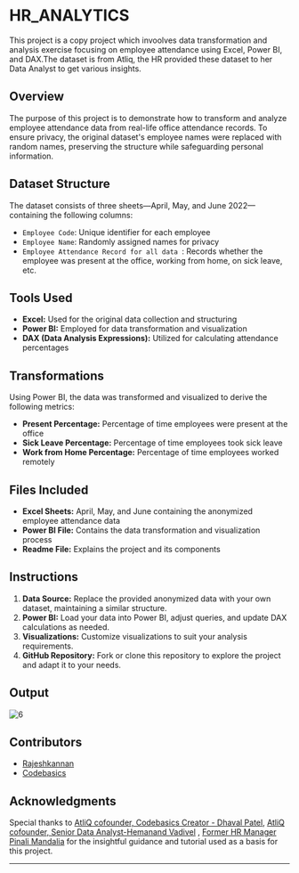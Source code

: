 # HR_ANALYTICS

This project is a copy project which invoolves data transformation and analysis exercise focusing on employee attendance using Excel, Power BI, and DAX.The dataset is from Atliq, the HR provided these dataset to her Data Analyst to get various insights.

## Overview

The purpose of this project is to demonstrate how to transform and analyze employee attendance data from real-life office attendance records. To ensure privacy, the original dataset's employee names were replaced with random names, preserving the structure while safeguarding personal information.

## Dataset Structure

The dataset consists of three sheets—April, May, and June 2022—containing the following columns:

- `Employee Code`: Unique identifier for each employee
- `Employee Name`: Randomly assigned names for privacy
- `Employee Attendance Record for all data `: Records whether the employee was present at the office, working from home, on sick leave, etc.

## Tools Used

- **Excel:** Used for the original data collection and structuring
- **Power BI:** Employed for data transformation and visualization
- **DAX (Data Analysis Expressions):** Utilized for calculating attendance percentages

## Transformations

Using Power BI, the data was transformed and visualized to derive the following metrics:
- **Present Percentage:** Percentage of time employees were present at the office
- **Sick Leave Percentage:** Percentage of time employees took sick leave
- **Work from Home Percentage:** Percentage of time employees worked remotely

## Files Included

- **Excel Sheets:** April, May, and June containing the anonymized employee attendance data
- **Power BI File:** Contains the data transformation and visualization process
- **Readme File:** Explains the project and its components

## Instructions

1. **Data Source:** Replace the provided anonymized data with your own dataset, maintaining a similar structure.
2. **Power BI:** Load your data into Power BI, adjust queries, and update DAX calculations as needed.
3. **Visualizations:** Customize visualizations to suit your analysis requirements.
4. **GitHub Repository:** Fork or clone this repository to explore the project and adapt it to your needs.

## Output 

![6](https://github.com/Rajeshkannan-Muthukumar/Project_1-HR_ANALYTICS/assets/93901857/2c50044c-9a25-4c7d-a7f9-1fa76fdac29d)


## Contributors

- [Rajeshkannan](https://github.com/Rajeshkannan-Muthukumar)
- [Codebasics](https://www.youtube.com/watch?v=ru1qeDO_qrc&list=PLeo1K3hjS3uuVQccZa7yFwK3ltoGQOWbM)

## Acknowledgments

Special thanks to
               [AtliQ cofounder, Codebasics Creator - Dhaval Patel](https://www.linkedin.com/in/dhavalsays/),
              [AtliQ cofounder, Senior Data Analyst-Hemanand Vadivel](https://www.linkedin.com/in/hemvad/) , 
              [Former HR Manager Pinali Mandalia](https://www.linkedin.com/in/pinali-mandalia/)
for the insightful guidance and tutorial used as a basis for this project.

---
